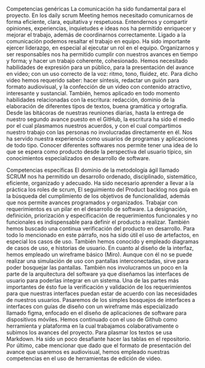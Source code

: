 Competencias genéricas
La comunicación ha sido fundamental para el proyecto. En los daily scrum Meeting hemos necesitado comunicarnos de forma eficiente, clara, equitativa y respetuosa. Entendernos y compartir opiniones, experiencias, inquietudes e ideas nos ha permitido enriquecer y mejorar el trabajo, además de coordinarnos correctamente.
Ligado a la comunicación podemos resaltar el trabajo en equipo. Ha sido importante ejercer liderazgo, en especial al ejecutar un rol en el equipo. Organizarnos y ser responsables nos ha permitido cumplir con nuestros avances en tiempo y forma; y hacer un trabajo coherente, cohesionado.
Hemos necesitado habilidades de expresión para un público, para la presentación del avance en video; con un uso correcto de la voz: ritmo, tono, fluidez, etc. Para dicho video hemos requerido saber: hacer síntesis, redactar un guión para formato audiovisual, y la confección de un video con contenido atractivo, interesante y sustancial.
También, hemos aplicado en todo momento habilidades relacionadas con la escritura: redacción, dominio de la elaboración de diferentes tipos de textos, buena gramática y ortografía. Desde las bitácoras de nuestras reuniones diarias, hasta la entrega de nuestro segundo avance puesto en el GitHub, la escritura ha sido el medio por el cual plasmamos nuestros acuerdos, y con el cual compartimos nuestro trabajo con las personas no involucradas directamente en él. 
Nos ha servido nuestra experiencia como usuarios de programas y aplicaciones de todo tipo. Conocer diferentes softwares nos permite tener una idea de lo que se espera como producto desde la perspectiva del usuario típico, sin conocimientos especializados en desarrollo de software.

Competencias específicas
El dominio de la metodología ágil llamado SCRUM nos ha permitido un desarrollo ordenado, disciplinado, sistemático, eficiente, organizado y adecuado. Ha sido necesario aprender a llevar a la práctica  los roles de scrum, El seguimiento del Product backlog nos guía en la búsqueda del cumplimiento de los objetivos de funcionalidad, además que nos permite avances programados y organizados. 
Trabajar con requerimientos es un pilar en el desarrollo de software. La designación, definición, priorización y especificación de requerimientos funcionales y no funcionales es indispensable para definir el producto a realizar. También hemos buscado una continua verificación del producto en desarrollo. Para todo lo mencionado en este párrafo, nos ha sido útil el uso de artefactos, en especial los casos de uso. También hemos conocido y empleado diagramas de casos de uso, e historias de usuario.
En cuanto al diseño de la interfaz, hemos empleado un wireframe básico (Miro). Aunque con él no se puede realizar una simulación de uso con pantallas interconectadas, sirve para poder bosquejar las pantallas. También nos involucramos un poco en la parte de la arquitectura del software ya que diseñamos las interfaces de usuario para poderlas integrar en un sistema. Una de las partes más importantes de ésto fue la verificación y validación de los requerimientos para que nuestras interfaces puedan estar de acuerdo con las necesidades de nuestros usuarios. Pasaremos de los simples bosquejos de interfaces a interfaces con guías de diseño con un wireframe más especializado llamado figma, enfocado en el diseño de aplicaciones de software para dispositivos móviles.
Hemos continuado con el uso de Github como herramienta y plataforma en la cual trabajamos colaborativamente o subimos los avances del proyecto. Para plasmar los textos se usa Markdown. Ha sido un poco desafiante hacer las tablas en el repositorio. 
Por último, cabe mencionar que dado que el formato de presentación del avance que usaremos es audiovisual, hemos empleado nuestras competencias en el uso de herramientas de edición de video.

